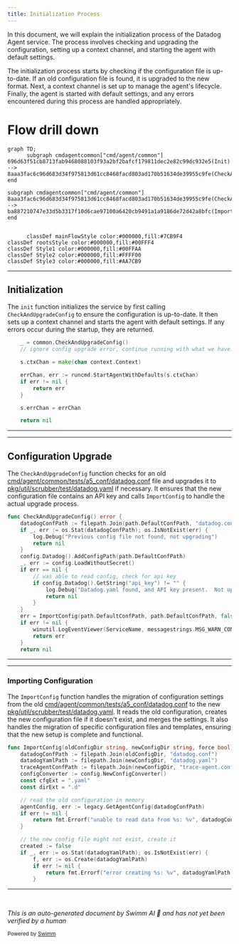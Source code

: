 ```yaml
---
title: Initialization Process
---
```

In this document, we will explain the initialization process of the Datadog Agent service. The process involves checking and upgrading the configuration, setting up a context channel, and starting the agent with default settings.

The initialization process starts by checking if the configuration file is up-to-date. If an old configuration file is found, it is upgraded to the new format. Next, a context channel is set up to manage the agent's lifecycle. Finally, the agent is started with default settings, and any errors encountered during this process are handled appropriately.

# Flow drill down

```mermaid
graph TD;
      subgraph cmdagentcommon["cmd/agent/common"]
696d63f51cb8713fab9468088103f93a2bf2bafcf179811dec2e82c99dc932e5(Init):::mainFlowStyle --> 8aaa3fac6c96d683d34f975813d61cc8468facd803ad170b51634de39955c9fe(CheckAndUpgradeConfig):::mainFlowStyle
end

subgraph cmdagentcommon["cmd/agent/common"]
8aaa3fac6c96d683d34f975813d61cc8468facd803ad170b51634de39955c9fe(CheckAndUpgradeConfig):::mainFlowStyle --> ba887210747e33d5b3317f10d6cae97100a6420cb9491a1a9186de72d42a8bfc(ImportConfig):::mainFlowStyle
end


      classDef mainFlowStyle color:#000000,fill:#7CB9F4
classDef rootsStyle color:#000000,fill:#00FFF4
classDef Style1 color:#000000,fill:#00FFAA
classDef Style2 color:#000000,fill:#FFFF00
classDef Style3 color:#000000,fill:#AA7CB9
```

<SwmSnippet path="/cmd/agent/windows/service/service.go" line="35">

---

## Initialization

The <SwmToken path="tasks/kmt.py" pos="304:2:2" line-data="def init(ctx: Context, lite=False, images: str | None = None):">`init`</SwmToken> function initializes the service by first calling <SwmToken path="cmd/agent/windows/service/service.go" pos="35:7:7" line-data="	_ = common.CheckAndUpgradeConfig()">`CheckAndUpgradeConfig`</SwmToken> to ensure the configuration is up-to-date. It then sets up a context channel and starts the agent with default settings. If any errors occur during the startup, they are returned.

```go
	_ = common.CheckAndUpgradeConfig()
	// ignore config upgrade error, continue running with what we have.

	s.ctxChan = make(chan context.Context)

	errChan, err := runcmd.StartAgentWithDefaults(s.ctxChan)
	if err != nil {
		return err
	}

	s.errChan = errChan

	return nil
```

---

</SwmSnippet>

<SwmSnippet path="/cmd/agent/common/common_windows.go" line="45">

---

## Configuration Upgrade

The <SwmToken path="cmd/agent/common/common_windows.go" pos="45:2:2" line-data="func CheckAndUpgradeConfig() error {">`CheckAndUpgradeConfig`</SwmToken> function checks for an old <SwmPath>[cmd/agent/common/tests/a5_conf/datadog.conf](cmd/agent/common/tests/a5_conf/datadog.conf)</SwmPath> file and upgrades it to <SwmPath>[pkg/util/scrubber/test/datadog.yaml](pkg/util/scrubber/test/datadog.yaml)</SwmPath> if necessary. It ensures that the new configuration file contains an API key and calls <SwmToken path="cmd/agent/common/common_windows.go" pos="60:5:5" line-data="	err = ImportConfig(path.DefaultConfPath, path.DefaultConfPath, false)">`ImportConfig`</SwmToken> to handle the actual upgrade process.

```go
func CheckAndUpgradeConfig() error {
	datadogConfPath := filepath.Join(path.DefaultConfPath, "datadog.conf")
	if _, err := os.Stat(datadogConfPath); os.IsNotExist(err) {
		log.Debug("Previous config file not found, not upgrading")
		return nil
	}
	config.Datadog().AddConfigPath(path.DefaultConfPath)
	_, err := config.LoadWithoutSecret()
	if err == nil {
		// was able to read config, check for api key
		if config.Datadog().GetString("api_key") != "" {
			log.Debug("Datadog.yaml found, and API key present.  Not upgrading config")
			return nil
		}
	}
	err = ImportConfig(path.DefaultConfPath, path.DefaultConfPath, false)
	if err != nil {
		winutil.LogEventViewer(ServiceName, messagestrings.MSG_WARN_CONFIGUPGRADE_FAILED, err.Error())
		return err
	}
	return nil
```

---

</SwmSnippet>

<SwmSnippet path="/cmd/agent/common/import.go" line="29">

---

### Importing Configuration

The <SwmToken path="cmd/agent/common/import.go" pos="29:2:2" line-data="func ImportConfig(oldConfigDir string, newConfigDir string, force bool) error {">`ImportConfig`</SwmToken> function handles the migration of configuration settings from the old <SwmPath>[cmd/agent/common/tests/a5_conf/datadog.conf](cmd/agent/common/tests/a5_conf/datadog.conf)</SwmPath> to the new <SwmPath>[pkg/util/scrubber/test/datadog.yaml](pkg/util/scrubber/test/datadog.yaml)</SwmPath>. It reads the old configuration, creates the new configuration file if it doesn't exist, and merges the settings. It also handles the migration of specific configuration files and templates, ensuring that the new setup is complete and functional.

```go
func ImportConfig(oldConfigDir string, newConfigDir string, force bool) error {
	datadogConfPath := filepath.Join(oldConfigDir, "datadog.conf")
	datadogYamlPath := filepath.Join(newConfigDir, "datadog.yaml")
	traceAgentConfPath := filepath.Join(newConfigDir, "trace-agent.conf")
	configConverter := config.NewConfigConverter()
	const cfgExt = ".yaml"
	const dirExt = ".d"

	// read the old configuration in memory
	agentConfig, err := legacy.GetAgentConfig(datadogConfPath)
	if err != nil {
		return fmt.Errorf("unable to read data from %s: %v", datadogConfPath, err)
	}

	// the new config file might not exist, create it
	created := false
	if _, err := os.Stat(datadogYamlPath); os.IsNotExist(err) {
		f, err := os.Create(datadogYamlPath)
		if err != nil {
			return fmt.Errorf("error creating %s: %v", datadogYamlPath, err)
		}
```

---

</SwmSnippet>

&nbsp;

*This is an auto-generated document by Swimm AI 🌊 and has not yet been verified by a human*

<SwmMeta version="3.0.0" repo-id="Z2l0aHViJTNBJTNBZGF0YWRvZy1hZ2VudCUzQSUzQVN3aW1tLURlbW8=" repo-name="datadog-agent"><sup>Powered by [Swimm](/)</sup></SwmMeta>
